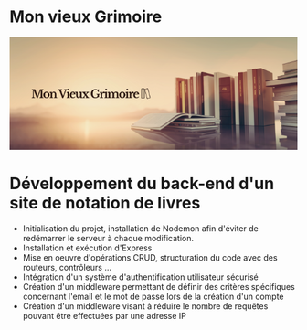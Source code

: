 # Mon vieux Grimoire

![Alt text](image.png)

# Développement du back-end d'un site de notation de livres

- Initialisation du projet, installation de Nodemon afin d'éviter de redémarrer le serveur à chaque modification.
- Installation et exécution d'Express
- Mise en oeuvre d'opérations CRUD, structuration du code avec des routeurs, contrôleurs ...
- Intégration d'un système d'authentification utilisateur sécurisé
- Création d'un middleware permettant de définir des critères spécifiques concernant l'email et le mot de passe lors de la création d'un compte
- Création d'un middleware visant à réduire le nombre de requêtes pouvant être effectuées par une adresse IP
